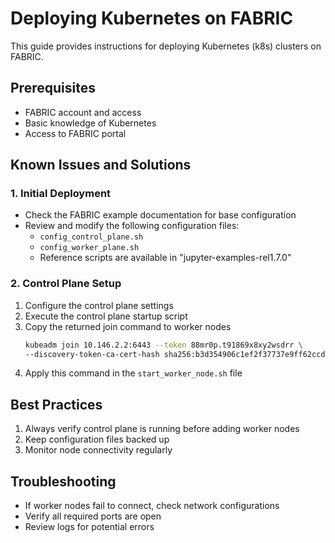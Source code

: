 # Deploying Kubernetes on FABRIC

This guide provides instructions for deploying Kubernetes (k8s) clusters on FABRIC.

## Prerequisites
- FABRIC account and access
- Basic knowledge of Kubernetes
- Access to FABRIC portal

## Known Issues and Solutions

### 1. Initial Deployment
- Check the FABRIC example documentation for base configuration
- Review and modify the following configuration files:
  - `config_control_plane.sh`
  - `config_worker_plane.sh`
  - Reference scripts are available in "jupyter-examples-rel1.7.0"

### 2. Control Plane Setup
1. Configure the control plane settings
2. Execute the control plane startup script
3. Copy the returned join command to worker nodes
   ```bash
   kubeadm join 10.146.2.2:6443 --token 88mr0p.t91869x8xy2wsdrr \
   --discovery-token-ca-cert-hash sha256:b3d354906c1ef2f37737e9ff62ccd1894c4966bdbbffa00ee8d712c81b1b53d2
   ```
4. Apply this command in the `start_worker_node.sh` file

## Best Practices
1. Always verify control plane is running before adding worker nodes
2. Keep configuration files backed up
3. Monitor node connectivity regularly

## Troubleshooting
- If worker nodes fail to connect, check network configurations
- Verify all required ports are open
- Review logs for potential errors
